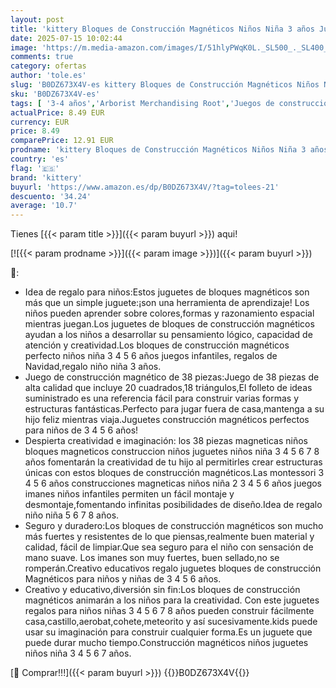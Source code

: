 ```yaml
---
layout: post
title: 'kittery Bloques de Construcción Magnéticos Niños Niña 3 años Juguetes de Construcciones Magneticas Creativo Educativos Regalo Juguete para Niños Niñas 3 4 5 6 7 8 Años Cumpleaños Navidad Regalo'
date: 2025-07-15 10:02:44
image: 'https://m.media-amazon.com/images/I/51hlyPWqK0L._SL500_._SL400_.jpg'
comments: true
category: ofertas
author: 'tole.es'
slug: 'B0DZ673X4V-es kittery Bloques de Construcción Magnéticos Niños Niña 3...'
sku: 'B0DZ673X4V-es'
tags: [ '3-4 años','Arborist Merchandising Root','Juegos de construcción para niños','Juguetes','Juguetes y juegos','Self Service','Sets de construcción magnéticas','Special Features Stores','b6d17eda-2c26-45ed-a098-453a9f96e839_0','b6d17eda-2c26-45ed-a098-453a9f96e839_1801','kittery','navidad','🇪🇸', ]
actualPrice: 8.49 EUR
currency: EUR
price: 8.49
comparePrice: 12.91 EUR
prodname: 'kittery Bloques de Construcción Magnéticos Niños Niña 3 años Juguetes de Construcciones Magneticas Creativo Educativos Regalo Juguete para Niños Niñas 3 4 5 6 7 8 Años Cumpleaños Navidad Regalo'
country: 'es'
flag: '🇪🇸'
brand: 'kittery'
buyurl: 'https://www.amazon.es/dp/B0DZ673X4V/?tag=tolees-21'
descuento: '34.24'
average: '10.7'
---
```


Tienes [{{< param title >}}]({{< param buyurl >}}) aqui!

[![{{< param prodname >}}]({{< param image >}})]({{< param buyurl >}})

🔎:

- Idea de regalo para niños:Estos juguetes de bloques magnéticos son más que un simple juguete:¡son una herramienta de aprendizaje! Los niños pueden aprender sobre colores,formas y razonamiento espacial mientras juegan.Los juguetes de bloques de construcción magnéticos ayudan a los niños a desarrollar su pensamiento lógico, capacidad de atención y creatividad.Los bloques de construcción magnéticos perfecto niños niña 3 4 5 6 años juegos infantiles, regalos de Navidad,regalo niño niña 3 años.
- Juego de construcción magnético de 38 piezas:Juego de 38 piezas de alta calidad que incluye 20 cuadrados,18 triángulos,El folleto de ideas suministrado es una referencia fácil para construir varias formas y estructuras fantásticas.Perfecto para jugar fuera de casa,mantenga a su hijo feliz mientras viaja.Juguetes construcción magnéticos perfectos para niños de 3 4 5 6 años!
- Despierta creatividad e imaginación: los 38 piezas magneticas niños bloques magneticos construccion niños juguetes niños niña 3 4 5 6 7 8 años fomentarán la creatividad de tu hijo al permitirles crear estructuras únicas con estos bloques de construcción magnéticos.Las montessori 3 4 5 6 años construcciones magneticas niños niña 2 3 4 5 6 años juegos imanes niños infantiles permiten un fácil montaje y desmontaje,fomentando infinitas posibilidades de diseño.Idea de regalo niño niña 5 6 7 8 años.
- Seguro y duradero:Los bloques de construcción magnéticos son mucho más fuertes y resistentes de lo que piensas,realmente buen material y calidad, fácil de limpiar.Que sea seguro para el niño con sensación de mano suave. Los imanes son muy fuertes, buen sellado,no se romperán.Creativo educativos regalo juguetes bloques de construcción Magnéticos para niños y niñas de 3 4 5 6 años.
- Creativo y educativo,diversión sin fin:Los bloques de construcción magnéticos animarán a los niños para la creatividad. Con este juguetes regalos para niños niñas 3 4 5 6 7 8 años pueden construir fácilmente casa,castillo,aerobat,cohete,meteorito y así sucesivamente.kids puede usar su imaginación para construir cualquier forma.Es un juguete que puede durar mucho tiempo.Construcción magnéticos niños juguetes niños niña 3 4 5 6 7 años.

[🛒 Comprar!!!]({{< param buyurl >}})
{{<world>}}B0DZ673X4V{{</world>}}
